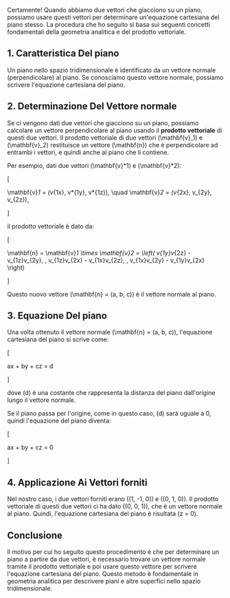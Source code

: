 Certamente! Quando abbiamo due vettori che giacciono su un piano, possiamo usare questi vettori per determinare un'equazione cartesiana del piano stesso. La procedura che ho seguito si basa sui seguenti concetti fondamentali della geometria analitica e del prodotto vettoriale.

## 1. **Caratteristica Del piano**

Un piano nello spazio tridimensionale è identificato da un vettore normale (perpendicolare) al piano. Se conosciamo questo vettore normale, possiamo scrivere l'equazione cartesiana del piano.

## 2. **Determinazione Del Vettore normale**

Se ci vengono dati due vettori che giacciono su un piano, possiamo calcolare un vettore perpendicolare al piano usando il **prodotto vettoriale** di questi due vettori. Il prodotto vettoriale di due vettori \(\mathbf{v}_1\) e \(\mathbf{v}_2\) restituisce un vettore \(\mathbf{n}\) che è perpendicolare ad entrambi i vettori, e quindi anche al piano che li contiene.

Per esempio, dati due vettori \(\mathbf{v}*1\) e \(\mathbf{v}*2\):

\[

\mathbf{v}*1 = (v*{1x}, v*{1y}, v*{1z}), \quad \mathbf{v}*2 = (v*{2x}, v_{2y}, v_{2z}),

\]

il prodotto vettoriale è dato da:

\[

\mathbf{n} = \mathbf{v}*1 \times \mathbf{v}*2 = \left( v*{1y}v*{2z} - v_{1z}v_{2y}, \, v_{1z}v_{2x} - v_{1x}v_{2z}, \, v_{1x}v_{2y} - v_{1y}v_{2x} \right)

\]

Questo nuovo vettore \(\mathbf{n} = (a, b, c)\) è il vettore normale al piano.

## 3. **Equazione Del piano**

Una volta ottenuto il vettore normale \(\mathbf{n} = (a, b, c)\), l'equazione cartesiana del piano si scrive come:

\[

ax + by + cz = d

\]

dove \(d\) è una costante che rappresenta la distanza del piano dall'origine lungo il vettore normale.

Se il piano passa per l'origine, come in questo caso, \(d\) sarà uguale a 0, quindi l'equazione del piano diventa:

\[

ax + by + cz = 0

\]

## 4. **Applicazione Ai Vettori forniti**

Nel nostro caso, i due vettori forniti erano \((1, -1, 0)\) e \((0, 1, 0)\). Il prodotto vettoriale di questi due vettori ci ha dato \((0, 0, 1)\), che è un vettore normale al piano. Quindi, l'equazione cartesiana del piano è risultata \(z = 0\).

## Conclusione

Il motivo per cui ho seguito questo procedimento è che per determinare un piano a partire da due vettori, è necessario trovare un vettore normale tramite il prodotto vettoriale e poi usare questo vettore per scrivere l'equazione cartesiana del piano. Questo metodo è fondamentale in geometria analitica per descrivere piani e altre superfici nello spazio tridimensionale.